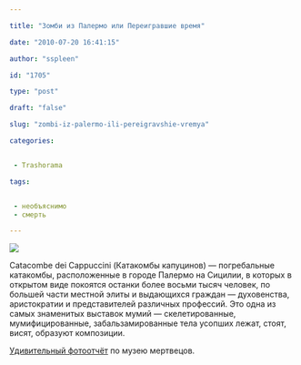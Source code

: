```yaml
---

title: "Зомби из Палермо или Переигравшие время"

date: "2010-07-20 16:41:15"

author: "sspleen"

id: "1705"

type: "post"

draft: "false"

slug: "zombi-iz-palermo-ili-pereigravshie-vremya"

categories:


 - Trashorama

tags:


 - необъяснимо
 - смерть

---
```

[![](/uploads/2012/05/мумии.jpg)](/2010/07/zombi-iz-palermo-ili-pereigravshie-vremya/mumii/)  
  
Catacombe dei Cappuccini (Катакомбы капуцинов) — погребальные катакомбы, расположенные в городе Палермо на Сицилии, в которых в открытом виде покоятся останки более восьми тысяч человек, по большей части местной элиты и выдающихся граждан — духовенства, аристократии и представителей различных профессий. Это одна из самых знаменитых выставок мумий — скелетированные, мумифицированные, забальзамированные тела усопших лежат, стоят, висят, образуют композиции.  
  
[Удивительный фотоотчёт](http://bigpicture.ru/?p=69329) по музею мертвецов.
